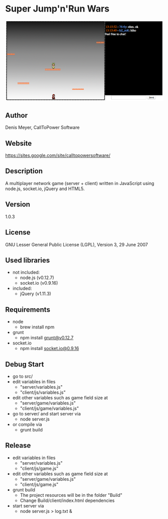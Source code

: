 Super Jump'n'Run Wars
=====

![Screenshot](screenshot.png "Screenshot")

Author
-----
Denis Meyer, CallToPower Software

Website
-----
https://sites.google.com/site/calltopowersoftware/

Description
-----
A multiplayer network game (server + client) written in JavaScript using node.js, socket.io, jQuery and HTML5.

Version
-----
1.0.3

License
-----
GNU Lesser General Public License (LGPL), Version 3, 29 June 2007

Used libraries
-----
- not included:
  - node.js (v0.12.7)
  - socket.io (v0.9.16)
- included:
  - jQuery (v1.11.3)

Requirements
-----
- node
  - brew install npm
- grunt
  - npm install grunt@v0.12.7
- socket.io
  - npm install socket.io@0.9.16

Debug Start
-----
- go to src/
- edit variables in files
  - "server/variables.js"
  - "client/js/variables.js"
- edit other variables such as game field size at
  - "server/game/variables.js"
  - "client/js/game/variables.js"
- go to server/ and start server via
	- node server.js
- or compile via
  - grunt build

Release
-----
- edit variables in files
  - "server/variables.js"
  - "client/js/game.js"
- edit other variables such as game field size at
  - "server/game/variables.js"
  - "client/js/game.js"
- grunt build
  - The project resources will be in the folder "Build"
  - Change Build/client/index.html dependencies
- start server via
  - node server.js > log.txt &
